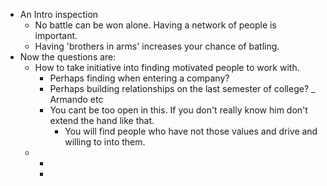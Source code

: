 - An Intro inspection
	- No battle can be won alone. Having a network of people is important.
	- Having 'brothers in arms' increases your chance of batling.
- Now the questions are:
	- How to take initiative into finding motivated people to work with.
		- Perhaps finding when entering a company?
		- Perhaps building relationships on the last semester of college? _ Armando etc
		- You cant be too open in this. If you don't really know him don't extend the hand like that.
			- You will find people who have not those values and drive and willing to into them.
	-
		-
		-